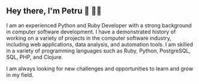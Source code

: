 ## Hey there, I'm Petru 👋 👨‍💻



I am an experienced Python and Ruby Developer with a strong background in computer software development. 
I have a demonstrated history of working on a variety of projects in the computer software industry, including web applications, data analysis, and automation tools. I am skilled in a variety of programming languages such as Ruby, Python, PostgreSQL, SQL, PHP, and Clojure. 

I am always looking for new challenges and opportunities to learn and grow in my field.
